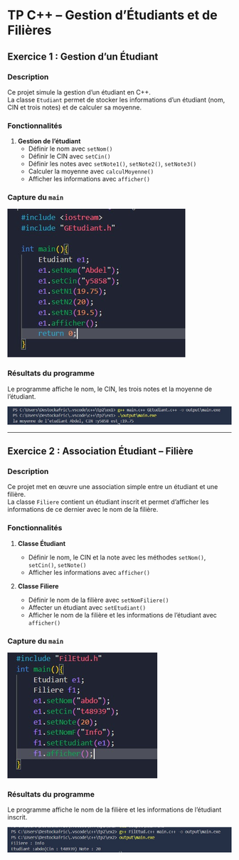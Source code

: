 # TP C++ – Gestion d’Étudiants et de Filières

## Exercice 1 : Gestion d’un Étudiant

### Description
Ce projet simule la gestion d’un étudiant en C++.  
La classe `Etudiant` permet de stocker les informations d’un étudiant (nom, CIN et trois notes) et de calculer sa moyenne.

### Fonctionnalités

1. **Gestion de l’étudiant**
   - Définir le nom avec `setNom()`
   - Définir le CIN avec `setCin()`
   - Définir les notes avec `setNote1()`, `setNote2()`, `setNote3()`
   - Calculer la moyenne avec `calculMoyenne()`
   - Afficher les informations avec `afficher()`

### Capture du `main`
![Capture main Etudiant](./screenshots/mainEx1.jpg)

### Résultats du programme
Le programme affiche le nom, le CIN, les trois notes et la moyenne de l’étudiant.  

![Résultat Etudiant](./screenshots/ResEx1.jpg)

---

## Exercice 2 : Association Étudiant – Filière

### Description
Ce projet met en œuvre une association simple entre un étudiant et une filière.  
La classe `Filiere` contient un étudiant inscrit et permet d’afficher les informations de ce dernier avec le nom de la filière.

### Fonctionnalités

1. **Classe Étudiant**
   - Définir le nom, le CIN et la note avec les méthodes `setNom()`, `setCin()`, `setNote()`
   - Afficher les informations avec `afficher()`

2. **Classe Filiere**
   - Définir le nom de la filière avec `setNomFiliere()`
   - Affecter un étudiant avec `setEtudiant()`
   - Afficher le nom de la filière et les informations de l’étudiant avec `afficher()`

### Capture du `main`
![Capture main Filiere](./screenshots/mainEx2.jpg)

### Résultats du programme
Le programme affiche le nom de la filière et les informations de l’étudiant inscrit.  

![Résultat Filiere](./screenshots/ResEx2.jpg)

